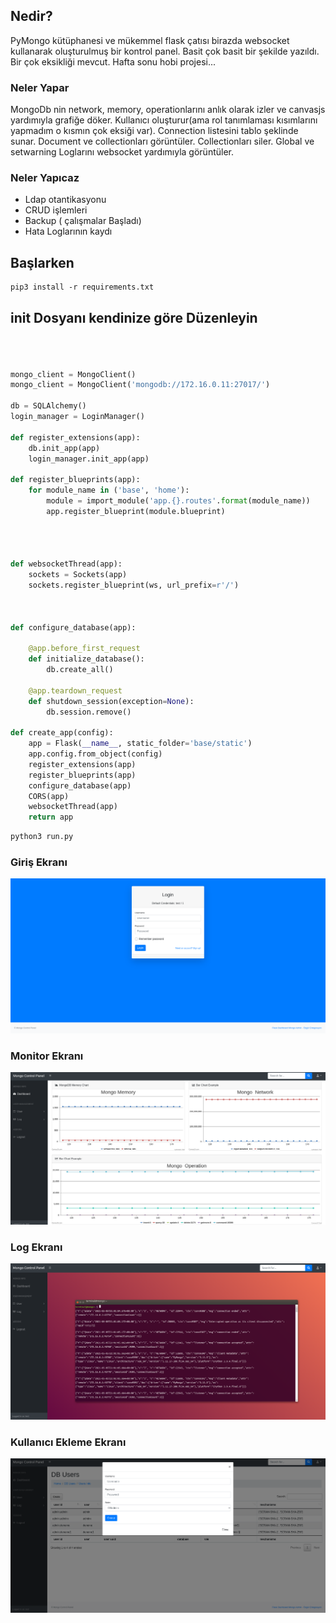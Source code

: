 ## Nedir?

PyMongo kütüphanesi ve mükemmel flask çatısı birazda websocket kullanarak oluşturulmuş bir kontrol panel. Basit çok basit bir şekilde yazıldı. Bir çok eksikliği mevcut. Hafta sonu hobi projesi...

### Neler Yapar

MongoDb nin network, memory, operationlarını anlık olarak izler ve canvasjs yardımıyla grafiğe döker. Kullanıcı oluşturur(ama rol tanımlaması kısımlarını yapmadım o kısmın çok eksiği var). Connection listesini tablo şeklinde sunar. Document ve collectionları görüntüler. Collectionları siler. Global ve setwarning Loglarını websocket yardımıyla görüntüler.

### Neler Yapıcaz

- Ldap otantikasyonu
- CRUD işlemleri
- Backup ( çalışmalar Başladı)
- Hata Loglarının kaydı

## Başlarken

```markdown
pip3 install -r requirements.txt

```

## init Dosyanı kendinize göre Düzenleyin
```python



mongo_client = MongoClient()
mongo_client = MongoClient('mongodb://172.16.0.11:27017/')

db = SQLAlchemy()
login_manager = LoginManager()

def register_extensions(app):
    db.init_app(app)
    login_manager.init_app(app)

def register_blueprints(app):
    for module_name in ('base', 'home'):
        module = import_module('app.{}.routes'.format(module_name))
        app.register_blueprint(module.blueprint)




def websocketThread(app):
    sockets = Sockets(app)
    sockets.register_blueprint(ws, url_prefix=r'/')



def configure_database(app):

    @app.before_first_request
    def initialize_database():
        db.create_all()

    @app.teardown_request
    def shutdown_session(exception=None):
        db.session.remove()

def create_app(config):
    app = Flask(__name__, static_folder='base/static')
    app.config.from_object(config)
    register_extensions(app)
    register_blueprints(app)
    configure_database(app)
    CORS(app)
    websocketThread(app)
    return app


```

```sh
python3 run.py
```
###  Giriş Ekranı
![Login Page](giriş.png)

###  Monitor Ekranı
![Dashborad Page](dashborad.png)

###  Log Ekranı
![Log Page](log.png)

### Kullanıcı Ekleme Ekranı
![User Page](user.png)



